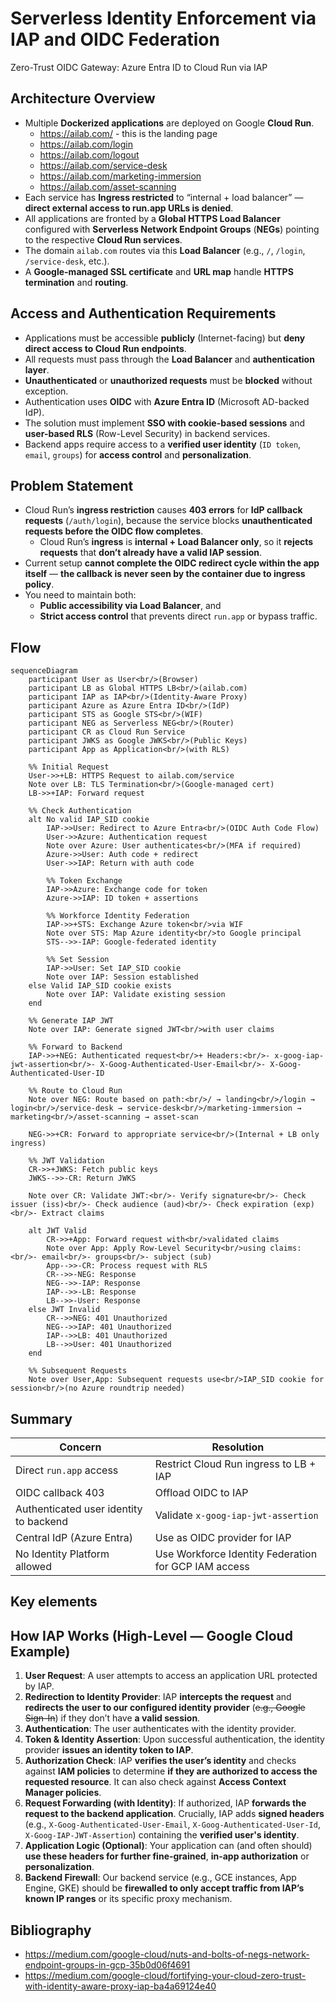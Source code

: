 # Serverless Identity Enforcement via IAP and OIDC Federation
Zero-Trust OIDC Gateway: Azure Entra ID to Cloud Run via IAP

## Architecture Overview
 
- Multiple **Dockerized applications** are deployed on Google **Cloud Run**.
    - https://ailab.com/ - this is the landing page
    - https://ailab.com/login
    - https://ailab.com/logout
    - https://ailab.com/service-desk
    - https://ailab.com/marketing-immersion 
    - https://ailab.com/asset-scanning 
- Each service has **Ingress restricted** to “internal + load balancer” — **direct external access to run.app URLs is denied**.
- All applications are fronted by a **Global HTTPS Load Balancer** configured with **Serverless Network Endpoint Groups** (**NEGs**) pointing to the respective **Cloud Run services**.
- The domain `ailab.com` routes via this **Load Balancer** (e.g., `/`, `/login`, `/service-desk`, etc.).
- A **Google-managed SSL certificate** and **URL map** handle **HTTPS termination** and **routing**.

## Access and Authentication Requirements
- Applications must be accessible **publicly** (Internet-facing) but **deny direct access to Cloud Run endpoints**.
- All requests must pass through the **Load Balancer** and **authentication layer**.
- **Unauthenticated** or **unauthorized requests** must be **blocked** without exception.
- Authentication uses **OIDC** with **Azure Entra ID** (Microsoft AD-backed IdP).
- The solution must implement **SSO with cookie-based sessions** and **user-based RLS** (Row-Level Security) in backend services.
- Backend apps require access to a **verified user identity** (`ID token`, `email`, `groups`) for **access control** and **personalization**.

## Problem Statement
- Cloud Run’s **ingress restriction** causes **403 errors** for **IdP callback requests** (`/auth/login`), because the service blocks **unauthenticated requests before the OIDC flow completes**.
    - Cloud Run’s **ingress** is **internal + Load Balancer only**, so it **rejects requests** that **don’t already have a valid IAP session**.
- Current setup **cannot complete the OIDC redirect cycle within the app itself** — **the callback is never seen by the container due to ingress policy**.
- You need to maintain both:
    - **Public accessibility via Load Balancer**, and
    - **Strict access control** that prevents direct `run.app` or bypass traffic.


## Flow

```mermaid
sequenceDiagram
    participant User as User<br/>(Browser)
    participant LB as Global HTTPS LB<br/>(ailab.com)
    participant IAP as IAP<br/>(Identity-Aware Proxy)
    participant Azure as Azure Entra ID<br/>(IdP)
    participant STS as Google STS<br/>(WIF)
    participant NEG as Serverless NEG<br/>(Router)
    participant CR as Cloud Run Service
    participant JWKS as Google JWKS<br/>(Public Keys)
    participant App as Application<br/>(with RLS)

    %% Initial Request
    User->>+LB: HTTPS Request to ailab.com/service
    Note over LB: TLS Termination<br/>(Google-managed cert)
    LB->>+IAP: Forward request

    %% Check Authentication
    alt No valid IAP_SID cookie
        IAP->>User: Redirect to Azure Entra<br/>(OIDC Auth Code Flow)
        User->>Azure: Authentication request
        Note over Azure: User authenticates<br/>(MFA if required)
        Azure->>User: Auth code + redirect
        User->>IAP: Return with auth code
        
        %% Token Exchange
        IAP->>Azure: Exchange code for token
        Azure->>IAP: ID token + assertions
        
        %% Workforce Identity Federation
        IAP->>+STS: Exchange Azure token<br/>via WIF
        Note over STS: Map Azure identity<br/>to Google principal
        STS-->>-IAP: Google-federated identity
        
        %% Set Session
        IAP->>User: Set IAP_SID cookie
        Note over IAP: Session established
    else Valid IAP_SID cookie exists
        Note over IAP: Validate existing session
    end

    %% Generate IAP JWT
    Note over IAP: Generate signed JWT<br/>with user claims

    %% Forward to Backend
    IAP->>+NEG: Authenticated request<br/>+ Headers:<br/>- x-goog-iap-jwt-assertion<br/>- X-Goog-Authenticated-User-Email<br/>- X-Goog-Authenticated-User-ID
    
    %% Route to Cloud Run
    Note over NEG: Route based on path:<br/>/ → landing<br/>/login → login<br/>/service-desk → service-desk<br/>/marketing-immersion → marketing<br/>/asset-scanning → asset-scan
    
    NEG->>+CR: Forward to appropriate service<br/>(Internal + LB only ingress)
    
    %% JWT Validation
    CR->>+JWKS: Fetch public keys
    JWKS-->>-CR: Return JWKS
    
    Note over CR: Validate JWT:<br/>- Verify signature<br/>- Check issuer (iss)<br/>- Check audience (aud)<br/>- Check expiration (exp)<br/>- Extract claims
    
    alt JWT Valid
        CR->>+App: Forward request with<br/>validated claims
        Note over App: Apply Row-Level Security<br/>using claims:<br/>- email<br/>- groups<br/>- subject (sub)
        App-->>-CR: Process request with RLS
        CR-->>-NEG: Response
        NEG-->>-IAP: Response
        IAP-->>-LB: Response
        LB-->>-User: Response
    else JWT Invalid
        CR-->>NEG: 401 Unauthorized
        NEG-->>IAP: 401 Unauthorized
        IAP-->>LB: 401 Unauthorized
        LB-->>User: 401 Unauthorized
    end

    %% Subsequent Requests
    Note over User,App: Subsequent requests use<br/>IAP_SID cookie for session<br/>(no Azure roundtrip needed)
```

## Summary

| Concern                                | Resolution                                           |
| -------------------------------------- | ---------------------------------------------------- |
| Direct `run.app` access                | Restrict Cloud Run ingress to LB + IAP               |
| OIDC callback 403                      | Offload OIDC to IAP                                  |
| Authenticated user identity to backend | Validate `x-goog-iap-jwt-assertion`                  |
| Central IdP (Azure Entra)              | Use as OIDC provider for IAP                         |
| No Identity Platform allowed           | Use Workforce Identity Federation for GCP IAM access |

## Key elements

## How IAP Works (High-Level — Google Cloud Example)

1. **User Request**: A user attempts to access an application URL protected by IAP.
2. **Redirection to Identity Provider**: IAP **intercepts the request** and **redirects the user to our configured identity provider** (~~e.g., Google Sign-In~~) if they don’t have **a valid session**.
3. **Authentication**: The user authenticates with the identity provider.
4. **Token & Identity Assertion**: Upon successful authentication, the identity provider **issues an identity token to IAP**.
5. **Authorization Check**: IAP **verifies the user’s identity** and checks against **IAM policies** to determine **if they are authorized to access the requested resource**. It can also check against **Access Context Manager policies**.
6. **Request Forwarding (with Identity)**: If authorized, IAP **forwards the request to the backend application**. Crucially, IAP adds **signed headers** (e.g., `X-Goog-Authenticated-User-Email`, `X-Goog-Authenticated-User-Id`, `X-Goog-IAP-JWT-Assertion`) containing the **verified user's identity**.
7.	**Application Logic (Optional)**: Your application can (and often should) **use these headers for further fine-grained**, **in-app authorization** or **personalization**.
8.	**Backend Firewall**: Our backend service (e.g., GCE instances, App Engine, GKE) should be **firewalled to only accept traffic from IAP’s known IP ranges** or its specific proxy mechanism.

## Bibliography
- https://medium.com/google-cloud/nuts-and-bolts-of-negs-network-endpoint-groups-in-gcp-35b0d06f4691
- https://medium.com/google-cloud/fortifying-your-cloud-zero-trust-with-identity-aware-proxy-iap-ba4a69124e40





